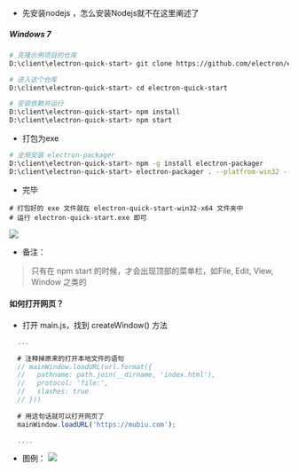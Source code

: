 - 先安装nodejs ，怎么安装Nodejs就不在这里阐述了

##### Windows 7
```bash
# 克隆示例项目的仓库
D:\client\electron-quick-start> git clone https://github.com/electron/electron-quick-start

# 进入这个仓库
D:\client\electron-quick-start> cd electron-quick-start

# 安装依赖并运行
D:\client\electron-quick-start> npm install
D:\client\electron-quick-start> npm start
```
- 打包为exe
```bash
# 全局安装 electron-packager
D:\client\electron-quick-start> npm -g install electron-packager
D:\client\electron-quick-start> electron-packager . --platfrom-win32 --arch-x64
```
- 完毕
```
# 打包好的 exe 文件就在 electron-quick-start-win32-x64 文件夹中
# 运行 electron-quick-start.exe 即可
```
![](https://github.com/vicleos/laravel_note/blob/master/electron/packager_exe.png)

- 备注：
> 只有在 npm start 的时候，才会出现顶部的菜单栏，如File, Edit, View, Window 之类的

#### 如何打开网页？
- 打开 main.js，找到 createWindow() 方法
```javascript
  ...
  
  # 注释掉原来的打开本地文件的语句
  // mainWindow.loadURL(url.format({
  //   pathname: path.join(__dirname, 'index.html'),
  //   protocol: 'file:',
  //   slashes: true
  // }))
  
  # 用这句话就可以打开网页了
  mainWindow.loadURL('https://mubiu.com');

  ....
```  
- 图例：
![](https://github.com/vicleos/laravel_note/blob/master/electron/electron_start.png)
